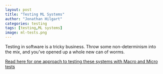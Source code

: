 ```yaml
---
layout: post
title: "Testing ML Systems"
author: "Jonathan Hilgart"
categories: testing
tags: [testing,ML systems]
image: ml-tests.png
---
```


Testing in software is a tricky business. Throw some non-determinism into the mix, and you've opened up a whole new can of worms.


[Read here for one approach to testing these systems with Macro and Micro tests](https://www.linkedin.com/pulse/testing-machine-learning-systems-jonathan-hilgart/?trackingId=BA4jZTZlY1MX9rrJLEP0dA%3D%3D)
